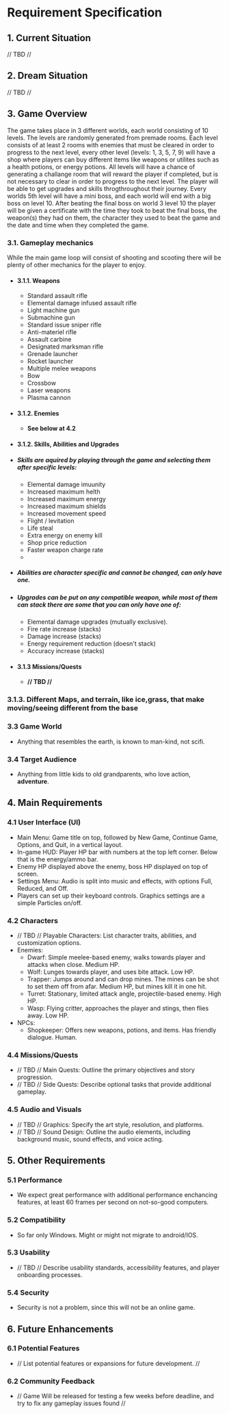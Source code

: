 # Requirement Specification

## 1. Current Situation

// TBD //

## 2. Dream Situation

// TBD //

## 3. Game Overview

The game takes place in 3 different worlds, each world consisting of 10 levels. The levels are randomly generated from premade rooms. Each level consists of at least 2 rooms with enemies that must be cleared in order to progress to the next level, every other level (levels: 1, 3, 5, 7, 9) will have a shop where players can buy different items like weapons or utilites such as a health potions, or energy potions. All levels will have a chance of generating a challange room that will reward the player if completed, but is not necessary to clear in order to progress to the next level. The player will be able to get upgrades and skills throgthroughout their journey. Every worlds 5th level will have a mini boss, and each world will end with a big boss on level 10. After beating the final boss on world 3 level 10 the player will be given a certificate with the time they took to beat the final boss, the weapon(s) they had on them, the character they used to beat the game and the date and time when they completed the game.

### 3.1. Gameplay mechanics

While the main game loop will consist of shooting and scooting there will be plenty of other mechanics for the player to enjoy.

- #### 3.1.1. Weapons

  - Standard assault rifle
  - Elemental damage infused assault rifle
  - Light machine gun
  - Submachine gun
  - Standard issue sniper rifle
  - Anti-materiel rifle
  - Assault carbine
  - Designated marksman rifle
  - Grenade launcher
  - Rocket launcher
  - Multiple melee weapons
  - Bow
  - Crossbow
  - Laser weapons
  - Plasma cannon

- #### **3.1.2. Enemies**

    - **See below at 4.2**

- #### 3.1.2. Skills, Abilities and Upgrades

- ##### **Skills are aquired by playing through the game and selecting them after specific levels:**

  - Elemental damage imuunity
  - Increased maximum helth
  - Increased maximum energy
  - Increased maximum shields
  - Increased movement speed
  - Flight / levitation
  - Life steal
  - Extra energy on enemy kill
  - Shop price reduction
  - Faster weapon charge rate
  -

- ##### **Abilities are character specific and cannot be changed, can only have one.**

- ##### **Upgrades can be put on any compatible weapon, while most of them can stack there are some that you can only have one of:**

  - Elemental damage upgrades (mutually exclusive).
  - Fire rate increase (stacks)
  - Damage increase (stacks)
  - Energy requirement reduction (doesn't stack)
  - Accuracy increase (stacks)

- #### 3.1.3 Missions/Quests

  - **// TBD //**

### 3.1.3. Different Maps, and terrain, like ice,grass, that make moving/seeing different from the base

### 3.3 Game World

- Anything that resembles the earth, is known to man-kind, not scifi.

### 3.4 Target Audience

- Anything from little kids to old grandparents, who love action, **adventure**.

## 4. Main Requirements

### 4.1 User Interface (UI)

- Main Menu: Game title on top, followed by New Game, Continue Game, Options, and Quit, in a vertical layout.
- In-game HUD: Player HP bar with numbers at the top left corner. Below that is the energy/ammo bar.
- Enemy HP displayed above the enemy, boss HP displayed on top of screen.
- Settings Menu: Audio is split into music and effects, with options Full, Reduced, and Off.
- Players can set up their keyboard controls. Graphics settings are a simple Particles on/off.

### 4.2 Characters

- // TBD // Playable Characters: List character traits, abilities, and customization options.
- Enemies:
  - Dwarf: Simple meelee-based enemy, walks towards player and attacks when close. Medium HP.
  - Wolf: Lunges towards player, and uses bite attack. Low HP.
  - Trapper: Jumps around and can drop mines. The mines can be shot to set them off from afar. Medium HP, but mines kill it in one hit.
  - Turret: Stationary, limited attack angle, projectile-based enemy. High HP.
  - Wasp: Flying critter, approaches the player and stings, then flies away. Low HP.
- NPCs:
  - Shopkeeper: Offers new weapons, potions, and items. Has friendly dialogue. Human.

### 4.4 Missions/Quests

- // TBD // Main Quests: Outline the primary objectives and story progression.
- // TBD // Side Quests: Describe optional tasks that provide additional gameplay.

### 4.5 Audio and Visuals

- // TBD //  Graphics: Specify the art style, resolution, and platforms.
- // TBD // Sound Design: Outline the audio elements, including background music, sound effects, and voice acting.

## 5. Other Requirements

### 5.1 Performance

- We expect great performance with additional performance enchancing features, at least 60 frames per second on not-so-good computers.

### 5.2 Compatibility

- So far only Windows. Might or might not migrate to android/IOS.

### 5.3 Usability

- // TBD // Describe usability standards, accessibility features, and player onboarding processes.

### 5.4 Security

- Security is not a problem, since this will not be an online game.

## 6. Future Enhancements

### 6.1 Potential Features

- // List potential features or expansions for future development. //

### 6.2 Community Feedback

- // Game Will be released for testing a few weeks before deadline, and try to fix any gameplay issues found //
